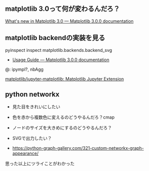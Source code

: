 ## matplotlib 3.0って何が変わるんだろ？

[What's new in Matplotlib 3.0 — Matplotlib 3.0.0 documentation](https://matplotlib.org/users/whats_new.html "What's new in Matplotlib 3.0 — Matplotlib 3.0.0 documentation")


## matplotlib backendの実装を見る

pyinspect inspect matplotlib.backends.backend_svg

- [Usage Guide — Matplotlib 3.0.0 documentation](https://matplotlib.org/tutorials/introductory/usage.html "Usage Guide — Matplotlib 3.0.0 documentation")

@: ipympl?, nbAgg

[matplotlib/jupyter-matplotlib: Matplotlib Jupyter Extension](https://github.com/matplotlib/jupyter-matplotlib "matplotlib/jupyter-matplotlib: Matplotlib Jupyter Extension")


## python networkx

- 見た目をきれいにしたい
- 色を赤から複数色に変えるのどうやるんだろ？cmap
- ノードのサイズを大きめにするのどうやるんだろ？
- SVGで出力したい？

- https://python-graph-gallery.com/321-custom-networkx-graph-appearance/

思った以上にツライことがわかった
